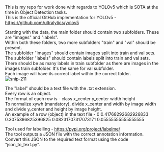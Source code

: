 This is my repo for work done with regards to YOLOv5 which is SOTA at the time in Object Detection tasks. <br>
This is the official GitHub implementation for YOLOv5 - https://github.com/ultralytics/yolov5 <br>

Starting with the data, the main folder should contain two subfolders. These are "images" and "labels". <br>
Within both these folders, two more subfolders "train" and "val" should be present. <br>
The subfolder "images" should contain images split into train and val sets. <br> 
The subfolder "labels" should contain labels split into train and val sets. There should be as many labels in train subfolder as there are images in the images train subfolder. It's the same for val subfolder. <br>
Each image will have its correct label within the correct folder. <br>
![snip-211](https://user-images.githubusercontent.com/57378191/185542960-a126e6b8-b845-4146-8efc-b9aadbd4a075.PNG)


The "label" should be a text file with the .txt extension. <br>
Every row is an object. <br>
The format of each row is - class x_center y_center width height <br>
To normalize xywh (mandatory), divide x_center and width by image width and divide y_center and height by image height. <br>
An example of a row (object) in the text file - 0 0.41768292682926833 0.3075396825396825 0.08231707317073171 0.05555555555555555 <br>

Tool used for labelling - https://pypi.org/project/labelme/ <br>
The tool outputs a JSON file with the correct annotation information. Convert this JSON to the required text format using the code "json_to_text.py". <br>



